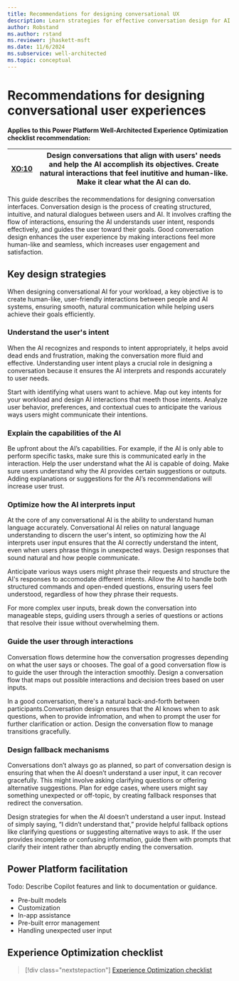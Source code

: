 ```yaml
---
title: Recommendations for designing conversational UX
description: Learn strategies for effective conversation design for AI in your workloads.
author: Robstand
ms.author: rstand
ms.reviewer: jhaskett-msft
ms.date: 11/6/2024
ms.subservice: well-architected
ms.topic: conceptual
---
```

# Recommendations for designing conversational user experiences

**Applies to this Power Platform Well-Architected Experience Optimization checklist recommendation:**

|[XO:10](checklist.md)| **Design conversations that align with users' needs and help the AI accomplish its objectives. Create natural interactions that feel inutitive and human-like. Make it clear what the AI can do.** |
|---|---|

This guide describes the recommendations for designing conversation interfaces. Conversation design is the process of creating structured, intuitive, and natural dialogues between users and AI. It involves crafting the flow of interactions, ensuring the AI understands user intent, responds effectively, and guides the user toward their goals. Good conversation design enhances the user experience by making interactions feel more human-like and seamless, which increases user engagement and satisfaction.

## Key design strategies

When designing conversational AI for your workload, a key objective is to create human-like, user-friendly interactions between people and AI systems, ensuring smooth, natural communication while helping users achieve their goals efficiently.

### Understand the user's intent

When the AI recognizes and responds to intent appropriately, it helps avoid dead ends and frustration, making the conversation more fluid and effective. Understanding user intent plays a crucial role in designing a conversation because it ensures the AI interprets and responds accurately to user needs.

Start with identifying what users want to achieve. Map out key intents for your workload and design AI interactions that meeth those intents. Analyze user behavior, preferences, and contextual cues to anticipate the various ways users might communicate their intentions.

### Explain the capabilities of the AI

Be upfront about the AI’s capabilities. For example, if the AI is only able to perform specific tasks, make sure this is communicated early in the interaction. Help the user understand what the AI is capable of doing. Make sure users understand why the AI provides certain suggestions or outputs. Adding explanations or suggestions for the AI’s recommendations will increase user trust.

### Optimize how the AI interprets input

At the core of any conversational AI is the ability to understand human language accurately. Conversational AI relies on natural language understanding to discern the user's intent, so optimizing how the AI interprets user input ensures that the AI correctly understand the intent, even when users phrase things in unexpected ways. Design responses that sound natural and how people communicate.

Anticipate various ways users might phrase their requests and structure the AI's responses to accomodate different intents. Allow the AI to handle both structured commands and open-ended questions, ensuring users feel understood, regardless of how they phrase their requests.

For more complex user inputs, break down the conversation into manageable steps, guiding users through a series of questions or actions that resolve their issue without overwhelming them.

### Guide the user through interactions

Conversation flows determine how the conversation progresses depending on what the user says or chooses. The goal of a good conversation flow is to guide the user through the interaction smoothly. Design a conversation flow that maps out possible interactions and decision trees based on user inputs.

In a good conversation, there's a natural back-and-forth between participants.Conversation design ensures that the AI knows when to ask questions, when to provide infromation, and when to prompt the user for further clarification or action. Design the conversation flow to manage transitions gracefully.

### Design fallback mechanisms

Conversations don’t always go as planned, so part of conversation design is ensuring that when the AI doesn’t understand a user input, it can recover gracefully. This might involve asking clarifying questions or offering alternative suggestions. Plan for edge cases, where users might say something unexpected or off-topic, by creating fallback responses that redirect the conversation.

Design strategies for when the AI doesn’t understand a user input. Instead of simply saying, “I didn’t understand that,” provide helpful fallback options like clarifying questions or suggesting alternative ways to ask. If the user provides incomplete or confusing information, guide them with prompts that clarify their intent rather than abruptly ending the conversation.

## Power Platform facilitation

Todo: Describe Copilot features and link to documentation or guidance.

- Pre-built models
- Customization
- In-app assistance
- Pre-built error management
- Handling unexpected user input

## Experience Optimization checklist

> [!div class="nextstepaction"]
> [Experience Optimization checklist](checklist.md)